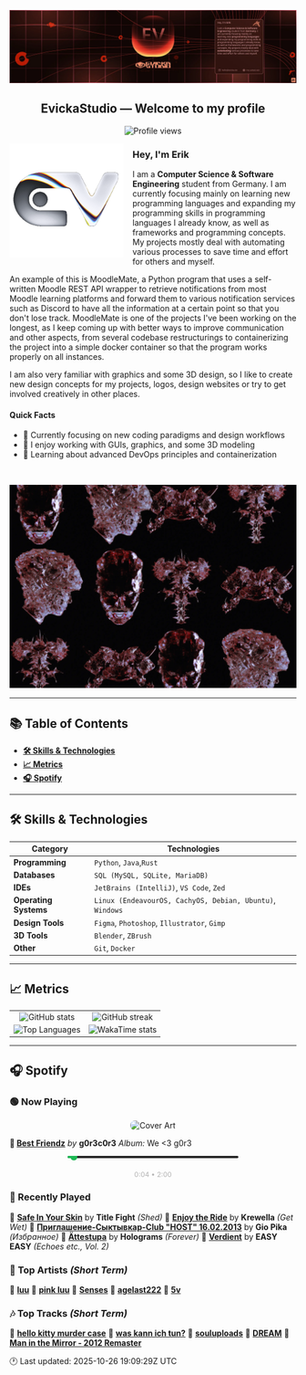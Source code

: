 <p align="center">
  <img src="assets/banner_2.webp" alt="Evicka Studio Banner" />
</p>

<h2 align="center">EvickaStudio — Welcome to my profile</h2>

<p align="center">
  <img src="https://komarev.com/ghpvc/?username=EvickaStudio&style=plastic&abbreviated=true&color=ff69b4" alt="Profile views" />
  <!-- Centering reference: using container alignment per CSS text-align guidance -->
</p>

<p>
  <img align="left" src="assets/liquid-logo-500.gif" alt="Evicka EV Logo" width="200" style="margin-right: 16px; margin-bottom: 8px;"/>
</p>

<h3>Hey, I'm Erik</h3>
<p>
  I am a <strong>Computer Science & Software Engineering</strong> student from
  Germany. I am currently focusing mainly on learning new programming
  languages and expanding my programming skills in programming languages I
  already know, as well as frameworks and programming concepts. My projects
  mostly deal with automating various processes to save time and effort for
  others and myself.
</p>
<p>
  An example of this is MoodleMate, a Python program that uses a
  self-written Moodle REST API wrapper to retrieve notifications from most
  Moodle learning platforms and forward them to various notification
  services such as Discord to have all the information at a certain point
  so that you don't lose track. MoodleMate is one of the projects I've been
  working on the longest, as I keep coming up with better ways to improve
  communication and other aspects, from several codebase restructurings to
  containerizing the project into a simple docker container so that the
  program works properly on all instances.
</p>
<p>
  I am also very familiar with graphics and some 3D design, so I like to
  create new design concepts for my projects, logos, design websites or try
  to get involved creatively in other places.
</p>

<h4>Quick Facts</h4>
<ul>
  <li>🔬 Currently focusing on new coding paradigms and design workflows</li>
  <li>👀 I enjoy working with GUIs, graphics, and some 3D modeling</li>
  <li>🌱 Learning about advanced DevOps principles and containerization</li>
  
</ul>

<br clear="left"/>

<p align="center">
  <img src="assets/evkheadpostersmol.webp" alt="Evicka poster collage" />
</p>

---

## 📚 Table of Contents

- **[🛠️ Skills & Technologies](#️-skills--technologies)**
- **[📈 Metrics](#-metrics)**
- **[🎧 Spotify](#-spotify)**

---

## 🛠️ Skills & Technologies

| **Category**          | **Technologies**                                                                                                 |
|-----------------------|------------------------------------------------------------------------------------------------------------------|
| **Programming**       | `Python`, `Java`,`Rust`                                                                                           |
| **Databases**         | `SQL (MySQL, SQLite, MariaDB)`                                                                                   |
| **IDEs**              | `JetBrains (IntelliJ)`, `VS Code`, `Zed`                                                                         |
| **Operating Systems** | `Linux (EndeavourOS, CachyOS, Debian, Ubuntu)`, `Windows`                                                        |
| **Design Tools**      | `Figma`, `Photoshop`, `Illustrator`, `Gimp`                                                                      |
| **3D Tools**          | `Blender`, `ZBrush`                                                                                              |
| **Other**             | `Git`, `Docker`                                                                                                  |

---

## 📈 Metrics

<table>
  <tr>
    <td align="center">
      <img src="https://github-readme-stats.vercel.app/api?username=EvickaStudio&show=reviews,discussions_started,discussions_answered,prs_merged,prs_merged_percentage&show_icons=true&theme=transparent" alt="GitHub stats" width="100%" />
    </td>
    <td align="center">
      <img src="https://github-readme-streak-stats.herokuapp.com/?user=EvickaStudio&theme=transparent" alt="GitHub streak" width="100%" />
    </td>
  </tr>
  <tr>
    <td align="center">
      <img src="https://github-readme-stats.vercel.app/api/top-langs/?username=EvickaStudio&theme=transparent&layout=compact" alt="Top Languages" width="100%" />
    </td>
    <td align="center">
      <img src="https://github-readme-stats.vercel.app/api/wakatime?username=evickastudio&layout=compact&theme=transparent" alt="WakaTime stats" width="100%" />
    </td>
  </tr>
</table>

---

## 🎧 Spotify

<!-- SPOTIFY-START -->


### 🟢 Now Playing

<p align="center">
<img src="https://i.scdn.co/image/ab67616d0000b273456f2a666766bc2562e82a9e" alt="Cover Art" width="120" style="border-radius: 8px;"/>
</p>

**🎵 [Best Friendz](https://open.spotify.com/track/5MknaplbHI4EeEKXmWgqwW)**
*by* **g0r3c0r3**
*Album:* We <3 g0r3


<p align="center">
<svg width="300" height="20" xmlns="http://www.w3.org/2000/svg">
    <rect width="300" height="4" fill="#282828" rx="2"/>
    <rect width="11" height="4" fill="#1db954" rx="2"/>
    <circle cx="11" cy="2" r="6" fill="#1db954"/>
</svg>
<br/>
<span style="font-size: 12px; color: #b3b3b3;">
    0:04 • 2:00
</span>
</p>



### 📜 Recently Played

🎤 **[Safe In Your Skin](https://open.spotify.com/track/1acjIzGS1YUrx6nSuktnqU)** by **Title Fight** *(Shed)*
🎤 **[Enjoy the Ride](https://open.spotify.com/track/6UEJtAnGHnK5tVhoPHD6tU)** by **Krewella** *(Get Wet)*
🎤 **[Приглашение-Сыктывкар-Club "HOST" 16.02.2013](https://open.spotify.com/track/5xE2kDm44jMLNFlTvfYGjk)** by **Gio Pika** *(Избранное)*
🎤 **[Ättestupa](https://open.spotify.com/track/3PHS7FPcrIceQVZgd91WZh)** by **Holograms** *(Forever)*
🎤 **[Verdient](https://open.spotify.com/track/5jqdb9Av5ZiY6tt0wzjJJ1)** by **EASY EASY** *(Echoes etc., Vol. 2)*



### 🌟 Top Artists *(Short Term)*

🥇 [**luu**](https://open.spotify.com/artist/4Xl2TYkCrjqcY8m2p29OGu)
🥈 [**pink luu**](https://open.spotify.com/artist/0HWcSrvwfHx2msfhljmDuC)
🥉 [**Senses**](https://open.spotify.com/artist/2soiLmeGhmq9uQ9fqZm3KA)
🏅 [**agelast222**](https://open.spotify.com/artist/05jZ0T8kKQUA7Cd58RLiL0)
🏅 [**5v**](https://open.spotify.com/artist/6Ua9c5UJVayd7eUzlachXZ)



### 🎶 Top Tracks *(Short Term)*

🥇 [**hello kitty murder case**](https://open.spotify.com/track/526R7ixvIbOQpugv6PfwDo)
🥈 [**was kann ich tun?**](https://open.spotify.com/track/5fcmTxHkpRwplYvUk8QjiV)
🥉 [**souluploads**](https://open.spotify.com/track/7lJDfGIqOC7ZrvTqqs4Vwe)
🏅 [**DREAM**](https://open.spotify.com/track/1LFtGfgkv6uPAzR2wfYGER)
🏅 [**Man in the Mirror - 2012 Remaster**](https://open.spotify.com/track/3c7Ctlw9MKlIQPxRH3fOTt)


🕐 Last updated: 2025-10-26 19:09:29Z UTC
<!-- SPOTIFY-END -->
